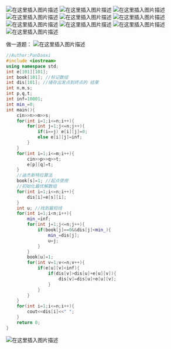 ![在这里插入图片描述](https://pic.2ge.org/cdn/?url=https://img-blog.csdnimg.cn/b01b3afb24bf4904bb908cc5e454ce02.png)
![在这里插入图片描述](https://pic.2ge.org/cdn/?url=https://img-blog.csdnimg.cn/0beae8e534d24df3bb8e550e014471b7.png?x-oss-process=image/watermark,type_d3F5LXplbmhlaQ,shadow_50,text_Q1NETiBA5r2Y6YGT54a5,size_20,color_FFFFFF,t_70,g_se,x_16)
![在这里插入图片描述](https://pic.2ge.org/cdn/?url=https://img-blog.csdnimg.cn/727caf525e564199a8df1a9e047ca390.png?x-oss-process=image/watermark,type_d3F5LXplbmhlaQ,shadow_50,text_Q1NETiBA5r2Y6YGT54a5,size_20,color_FFFFFF,t_70,g_se,x_16)
![在这里插入图片描述](https://pic.2ge.org/cdn/?url=https://img-blog.csdnimg.cn/9993c8311d954c03bef599affbb45b45.png?x-oss-process=image/watermark,type_d3F5LXplbmhlaQ,shadow_50,text_Q1NETiBA5r2Y6YGT54a5,size_20,color_FFFFFF,t_70,g_se,x_16)
![在这里插入图片描述](https://pic.2ge.org/cdn/?url=https://img-blog.csdnimg.cn/7900ab953f184847a76309f6c34e5364.png)
![在这里插入图片描述](https://pic.2ge.org/cdn/?url=https://img-blog.csdnimg.cn/1fe66305f9b34e368450c57ce86b91fe.png)
![在这里插入图片描述](https://pic.2ge.org/cdn/?url=https://img-blog.csdnimg.cn/0142b73640294491804fb0e0f575c9c1.png?x-oss-process=image/watermark,type_d3F5LXplbmhlaQ,shadow_50,text_Q1NETiBA5r2Y6YGT54a5,size_20,color_FFFFFF,t_70,g_se,x_16)
![在这里插入图片描述](https://pic.2ge.org/cdn/?url=https://img-blog.csdnimg.cn/da560abdd4674af784ab8ce65c30ac78.png?x-oss-process=image/watermark,type_d3F5LXplbmhlaQ,shadow_50,text_Q1NETiBA5r2Y6YGT54a5,size_20,color_FFFFFF,t_70,g_se,x_16)
![在这里插入图片描述](https://pic.2ge.org/cdn/?url=https://img-blog.csdnimg.cn/3cf105659f944d3f96362605cd51a663.png?x-oss-process=image/watermark,type_d3F5LXplbmhlaQ,shadow_50,text_Q1NETiBA5r2Y6YGT54a5,size_20,color_FFFFFF,t_70,g_se,x_16)
![在这里插入图片描述](https://pic.2ge.org/cdn/?url=https://img-blog.csdnimg.cn/ee51be6005f449e497ddf7e2f0e7b1c0.png?x-oss-process=image/watermark,type_d3F5LXplbmhlaQ,shadow_50,text_Q1NETiBA5r2Y6YGT54a5,size_20,color_FFFFFF,t_70,g_se,x_16)


做一道题：
![在这里插入图片描述](https://pic.2ge.org/cdn/?url=https://img-blog.csdnimg.cn/a4fa7ede774d427697d910fcb59402fc.png?x-oss-process=image/watermark,type_d3F5LXplbmhlaQ,shadow_50,text_Q1NETiBA5r2Y6YGT54a5,size_20,color_FFFFFF,t_70,g_se,x_16)

```cpp
//Author:PanDaoxi
#include <iostream>
using namespace std;
int e[101][101];
int book[101]; //标记数组
int dis[101]; //储存出发点到终点的 结果
int n,m,s;
int p,q,t;
int inf=10001;
int min_=0; 
int main(){
	cin>>n>>m>>s;
	for(int i=1;i<=n;i++){
		for(int j=1;j<=n;j++){
			if(i==j) e[i][j]=0;
			else e[i][j]=inf;
		}
	}
	for(int i=1;i<=m;i++){
		cin>>p>>q>>t;
		e[p][q]=t;
	}
	//迪杰斯特拉算法
	book[s]=1; //起点使用
	//初始化最优解数组 
	for(int i=1;i<=n;i++){
		dis[i]=e[s][i];
	} 
	int u; //找到最短线
	for(int i=1;i<n;i++){
		min_=inf;
		for(int j=1;j<=n;j++){
			if(book[j]==0&&dis[j]<min_){
				min_=dis[j];
				u=j;
			}
		}
		book[u]=1;
		for(int v=1;v<=n;v++){
			if(e[u][v]<inf){
				if(dis[v]>dis[u]+e[u][v]){
					dis[v]=dis[u]+e[u][v];
				}
			}
		}
	}
	for(int i=1;i<=n;i++){
		cout<<dis[i]<<" ";
	}
	return 0;
}
```

![在这里插入图片描述](https://pic.2ge.org/cdn/?url=https://img-blog.csdnimg.cn/d23db1928cef496bb9cd682be7243a5a.png?x-oss-process=image/watermark,type_d3F5LXplbmhlaQ,shadow_50,text_Q1NETiBA5r2Y6YGT54a5,size_20,color_FFFFFF,t_70,g_se,x_16)

